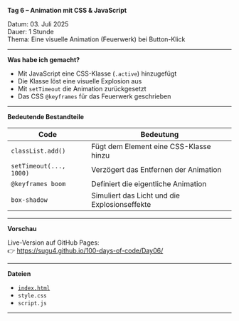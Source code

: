 **Tag 6 – Animation mit CSS & JavaScript**

Datum: 03. Juli 2025  
Dauer: 1 Stunde  
Thema: Eine visuelle Animation (Feuerwerk) bei Button-Klick

---

**Was habe ich gemacht?**

- Mit JavaScript eine CSS-Klasse (`.active`) hinzugefügt
- Die Klasse löst eine visuelle Explosion aus
- Mit `setTimeout` die Animation zurückgesetzt
- Das CSS `@keyframes` für das Feuerwerk geschrieben

---

**Bedeutende Bestandteile**

| Code                            | Bedeutung                                      |
|---------------------------------|-----------------------------------------------|
| `classList.add()`              | Fügt dem Element eine CSS-Klasse hinzu        |
| `setTimeout(..., 1000)`        | Verzögert das Entfernen der Animation         |
| `@keyframes boom`              | Definiert die eigentliche Animation           |
| `box-shadow`                   | Simuliert das Licht und die Explosionseffekte |

---

**Vorschau**

Live-Version auf GitHub Pages:  
👉 https://sugu4.github.io/100-days-of-code/Day06/

---

**Dateien**

- [`index.html`](https://sugu4.github.io/100-days-of-code/Day06)
- `style.css`
- `script.js`

---
